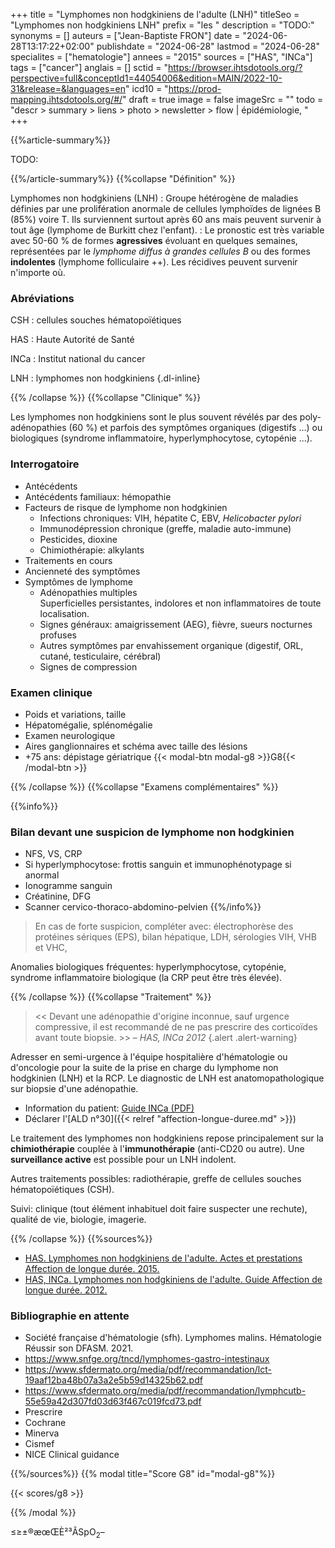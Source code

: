 +++
title = "Lymphomes non hodgkiniens de l'adulte (LNH)"
titleSeo = "Lymphomes non hodgkiniens LNH"
prefix = "les "
description = "TODO:"
synonyms = []
auteurs = ["Jean-Baptiste FRON"]
date = "2024-06-28T13:17:22+02:00"
publishdate = "2024-06-28"
lastmod = "2024-06-28"
specialites = ["hematologie"]
annees = "2015"
sources = ["HAS", "INCa"]
tags = ["cancer"]
anglais = []
sctid = "https://browser.ihtsdotools.org/?perspective=full&conceptId1=44054006&edition=MAIN/2022-10-31&release=&languages=en"
icd10 = "https://prod-mapping.ihtsdotools.org/#/"
draft = true
image = false
imageSrc = ""
todo = "descr > summary > liens > photo > newsletter > flow | épidémiologie, "
+++

{{%article-summary%}}

TODO:

{{%/article-summary%}}
{{%collapse "Définition" %}}

Lymphomes non hodgkiniens (LNH)
: Groupe hétérogène de maladies définies par une prolifération anormale de cellules lymphoïdes de lignées B (85%) voire T. Ils surviennent surtout après 60 ans mais peuvent survenir à tout âge (lymphome de Burkitt chez l'enfant).
: Le pronostic est très variable avec 50-60 % de formes **agressives** évoluant en quelques semaines, représentées par le *lymphome diffus à grandes cellules B* ou des formes **indolentes** (lymphome folliculaire ++). Les récidives peuvent survenir n'importe où.

### Abréviations

CSH
: cellules souches hématopoïétiques

HAS
: Haute Autorité de Santé

INCa
: Institut national du cancer

LNH
: lymphomes non hodgkiniens
{.dl-inline}

{{% /collapse %}}
{{%collapse "Clinique" %}}

Les lymphomes non hodgkiniens sont le plus souvent révélés par des poly-adénopathies (60 %) et parfois des symptômes organiques (digestifs ...) ou biologiques (syndrome inflammatoire, hyperlymphocytose, cytopénie ...).

### Interrogatoire

- Antécédents
- Antécédents familiaux: hémopathie
- Facteurs de risque de lymphome non hodgkinien
  - Infections chroniques: VIH, hépatite C, EBV, *Helicobacter pylori*
  - Immunodépression chronique (greffe, maladie auto-immune)
  - Pesticides, dioxine
  - Chimiothérapie: alkylants
- Traitements en cours
- Ancienneté des symptômes
- Symptômes de lymphome
  - Adénopathies multiples  
    Superficielles persistantes, indolores et non inflammatoires de toute localisation.
  - Signes généraux: amaigrissement (AEG), fièvre, sueurs nocturnes profuses
  - Autres symptômes par envahissement organique (digestif, ORL, cutané, testiculaire, cérébral)
  - Signes de compression

### Examen clinique

- Poids et variations, taille
- Hépatomégalie, splénomégalie
- Examen neurologique
- Aires ganglionnaires et schéma avec taille des lésions
- +75 ans: dépistage gériatrique {{< modal-btn modal-g8 >}}G8{{< /modal-btn >}}

{{% /collapse %}}
{{%collapse "Examens complémentaires" %}}

{{%info%}}

### Bilan devant une suspicion de lymphome non hodgkinien

- NFS, VS, CRP
- Si hyperlymphocytose: frottis sanguin et immunophénotypage si anormal
- Ionogramme sanguin
- Créatinine, DFG
- Scanner cervico-thoraco-abdomino-pelvien
{{%/info%}}

> En cas de forte suspicion, compléter avec: électrophorèse des protéines sériques (EPS), bilan hépatique, LDH, sérologies VIH, VHB et VHC, 

Anomalies biologiques fréquentes: hyperlymphocytose, cytopénie, syndrome inflammatoire biologique (la CRP peut être très élevée).

{{% /collapse %}}
{{%collapse "Traitement" %}}

> << Devant une adénopathie d'origine inconnue, sauf urgence compressive, il est recommandé de ne pas prescrire des corticoïdes avant toute biopsie. >> – *HAS, INCa 2012*
{.alert .alert-warning}

Adresser en semi-urgence à l'équipe hospitalière d'hématologie ou d'oncologie pour la suite de la prise en charge du lymphome non hodgkinien (LNH) et la RCP. Le diagnostic de LNH est anatomopathologique sur biopsie d'une adénopathie.

- Information du patient: [Guide INCa (PDF)](https://www.e-cancer.fr/content/download/58357/532032/file/ALD30_GP_Lymphomes_web.pdf)
- Déclarer l'[ALD n°30]({{< relref "affection-longue-duree.md" >}})

Le traitement des lymphomes non hodgkiniens repose principalement sur la **chimiothérapie** couplée à l'**immunothérapie** (anti-CD20 ou autre). Une **surveillance active** est possible pour un LNH indolent.

Autres traitements possibles: radiothérapie, greffe de cellules souches hématopoïétiques (CSH).

Suivi: clinique (tout élément inhabituel doit faire suspecter une rechute), qualité de vie, biologie, imagerie.

{{% /collapse %}}
{{%sources%}}

- [HAS. Lymphomes non hodgkiniens de l'adulte. Actes et prestations Affection de longue durée. 2015.](https://www.has-sante.fr/jcms/c_881776/fr/ald-n-30-lymphomes-non-hodgkiniens-de-l-adulte)
- [HAS, INCa. Lymphomes non hodgkiniens de l'adulte. Guide Affection de longue durée. 2012.](https://www.e-cancer.fr/Professionnels-de-sante/Recommandations-et-outils-d-aide-a-la-pratique/Cancers-hematologiques)

### Bibliographie en attente

- Société française d'hématologie (sfh). Lymphomes malins. Hématologie Réussir son DFASM. 2021.
- <https://www.snfge.org/tncd/lymphomes-gastro-intestinaux>
- <https://www.sfdermato.org/media/pdf/recommandation/lct-19aaf12ba48b07a3a2e5b59d14325b62.pdf>
- <https://www.sfdermato.org/media/pdf/recommandation/lymphcutb-55e59a42d307fd03d63f467c019fcd73.pdf>
- Prescrire
- Cochrane
- Minerva
- Cismef
- NICE Clinical guidance

{{%/sources%}}
{{% modal title="Score G8" id="modal-g8"%}}

{{< scores/g8 >}}

{{% /modal %}}

≤≥±®æœŒÈ²³ÂSpO<sub>2</sub>–
